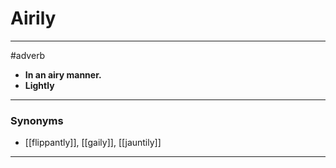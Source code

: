# Airily
---
#adverb
- **In an airy manner.**
- **Lightly**
---
### Synonyms
- [[flippantly]], [[gaily]], [[jauntily]]
---
